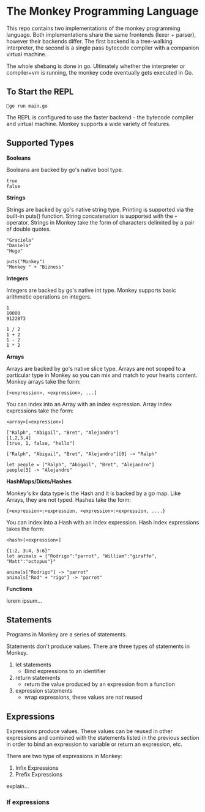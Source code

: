 # The Monkey Programming Language

This repo contains two implementations of the monkey programming language. Both implementations share the same frontends (lexer + parser), however their backends differ. The first backend is a tree-walking interpreter, the second is a single pass bytecode compiler with a companion virtual machine.

The whole shebang is done in go. Ultimately whether the interpreter or compiler+vm is running, the monkey code eventually gets executed in Go.

## To Start the REPL
`go run main.go`

The REPL is configured to use the faster backend - the bytecode compiler and virtual machine. Monkey supports a wide variety of features.

## Supported Types

**Booleans**

Booleans are backed by go's native bool type.

```
true
false
```

**Strings**

Strings are backed by go's native string type. Printing is supported via the built-in puts() function. String concatenation is supported with the `+` operator. Strings in Monkey take the form of characters delimited by a pair of double quotes.

```
"Graciela"
"Daniela"
"Hugo"

puts("Monkey")
"Monkey " + "Bizness"
```

**Integers**

Integers are backed by go's native int type. Monkey supports basic arithmetic operations on integers.

```
1
10000
9122873

1 / 2
1 + 2
1 - 2
1 * 2
```

**Arrays**

Arrays are backed by go's native slice type. Arrays are not scoped to a particular type in Monkey so you can mix and match to your hearts content. Monkey arrays take the form:

`[<expression>, <expression>, ...]`

You can index into an Array with an index expression. Array index expressions take the form:

 `<array>[<expression>]`

```
["Ralph", "Abigail", "Bret", "Alejandro"]
[1,2,3,4]
[true, 1, false, "hello"]

["Ralph", "Abigail", "Bret", "Alejandro"][0] -> "Ralph"

let people = ["Ralph", "Abigail", "Bret", "Alejandro"]
people[3] -> "Alejandro"
```


**HashMaps/Dicts/Hashes**

Monkey's kv data type is the Hash and it is backed by a go map. Like Arrays, they are not typed. Hashes take the form:

`{<expression>:<expression, <expression>:<expression, ....}`

You can index into a Hash with an index expression. Hash index expressions takes the form:

 `<hash>[<expression>]`

```
{1:2, 3:4, 5:6}"
let animals = {"Rodrigo":"parrot", "William":"giraffe", "Matt":"octopus"}"

animals["Rodrigo"] -> "parrot"
animals["Rod" + "rigo"] -> "parrot"

```

**Functions**

lorem ipsum...

## Statements

Programs in Monkey are a series of statements.

Statements don't produce values. There are three types of statements in Monkey.

1. let statements
    - Bind expressions to an identifier
2. return statements
    - return the value produced by an expression from a function
3. expression statements
    - wrap expressions, these values are not reused


## Expressions

Expressions produce values. These values can be reused in other expressions and combined with the statements listed in the previous section in order to bind an expression to variable or return an expression, etc.

There are two type of expressions in Monkey:

1. Infix Expressions
2. Prefix Expressions

explain...

### If expressions
